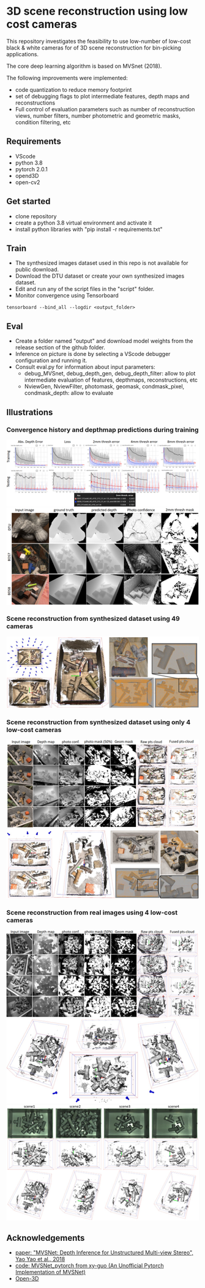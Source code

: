 # 3D scene reconstruction using low cost cameras

This repository investigates the feasibility to use low-number of low-cost black & white cameras for of 3D scene reconstruction for bin-picking applications.

The core deep learning algorithm is based on MVSnet (2018).  

The following improvements were implemented:
- code quantization to reduce memory footprint
- set of debugging flags to plot intermediate features, depth maps and reconstructions
- Full control of evaluation parameters such as number of reconstruction views, number filters, number photometric and geometric masks, condition filtering, etc


## Requirements

- VScode
- python 3.8
- pytorch 2.0.1
- opend3D
- open-cv2
  
## Get started

- clone repository
- create a python 3.8 virtual environment and activate it
- install python libraries with "pip install -r requirements.txt"

## Train
- The synthesized images dataset used in this repo is not available for public download.
- Download the DTU dataset or create your own synthesized images dataset. 
- Edit and run any of the script files in the "script" folder.
- Monitor convergence using Tensorboard
```
tensorboard --bind_all --logdir <output_folder>
```

## Eval
- Create a folder named "output" and download model weights from the release section of the github folder.
- Inference on picture is done by selecting a VScode debugger configuration and running it.  
- Consult eval.py for information about input parameters:  
  - debug_MVSnet, debug_depth_gen, debug_depth_filter: allow to plot intermediate evaluation of features, depthmaps, reconstructions, etc
  - NviewGen, NviewFilter, photomask, geomask, condmask_pixel, condmask_depth: allow to evaluate

## Illustrations
### Convergence history and depthmap predictions during training
![overview](pictures/MVSnet_cvg_history_BDS8.png)
![overview](pictures/MVSnet_cvg_img_BDS8.png)
### Scene reconstruction from synthesized dataset using 49 cameras
![overview](pictures/MVSnet_BDS8_s175_49cams.png)
### Scene reconstruction from synthesized dataset using only 4 low-cost cameras
![overview](pictures/MVSnet_BDS8_s183_4cams_depthmaps.png)
![overview](pictures/MVSnet_BDS8_s183_4cams.png)
### Scene reconstruction from real images using 4 low-cost cameras
![overview](pictures/MVSnet_Bin_BDS8_overhead03_depthmaps.png)
![overview](pictures/MVSnet_Bin_BDS8_overhead03_scene1_4cams.png)
![overview](pictures/MVSnet_Bin_BDS8_overhead03_scenes_comparison.png)

## Acknowledgements

- [paper: "MVSNet: Depth Inference for Unstructured Multi-view Stereo", Yao Yao et al., 2018](https://arxiv.org/abs/1804.02505)
- [code: MVSNet_pytorch from xy-guo (An Unofficial Pytorch Implementation of MVSNet)](https://github.com/xy-guo/MVSNet_pytorch)
- [Open-3D](https://www.open3d.org/docs/0.12.0/index.html)

